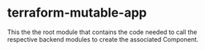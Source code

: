 # terraform-mutable-app

This the the root module that contains the code needed to call the respective backend modules to create the associated Component.
